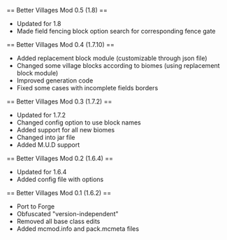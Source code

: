== Better Villages Mod 0.5 (1.8) ==
* Updated for 1.8
* Made field fencing block option search for corresponding fence gate

== Better Villages Mod 0.4 (1.7.10) ==
* Added replacement block module (customizable through json file)
* Changed some village blocks according to biomes (using replacement block module)
* Improved generation code
* Fixed some cases with incomplete fields borders

== Better Villages Mod 0.3 (1.7.2) ==
* Updated for 1.7.2
* Changed config option to use block names
* Added support for all new biomes
* Changed into jar file
* Added M.U.D support

== Better Villages Mod 0.2 (1.6.4) ==
* Updated for 1.6.4
* Added config file with options

== Better Villages Mod 0.1 (1.6.2) ==
* Port to Forge
* Obfuscated "version-independent"
* Removed all base class edits
* Added mcmod.info and pack.mcmeta files
